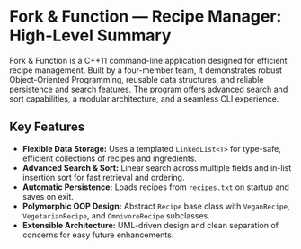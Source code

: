 # Fork & Function — Recipe Manager: High-Level Summary

Fork & Function is a C++11 command-line application designed for efficient recipe management. Built by a four-member team, it demonstrates robust Object-Oriented Programming, reusable data structures, and reliable persistence and search features. The program offers advanced search and sort capabilities, a modular architecture, and a seamless CLI experience.

## Key Features
- **Flexible Data Storage:** Uses a templated `LinkedList<T>` for type-safe, efficient collections of recipes and ingredients.
- **Advanced Search & Sort:** Linear search across multiple fields and in-list insertion sort for fast retrieval and ordering.
- **Automatic Persistence:** Loads recipes from `recipes.txt` on startup and saves on exit.
- **Polymorphic OOP Design:** Abstract `Recipe` base class with `VeganRecipe`, `VegetarianRecipe`, and `OmnivoreRecipe` subclasses.
- **Extensible Architecture:** UML-driven design and clean separation of concerns for easy future enhancements. 